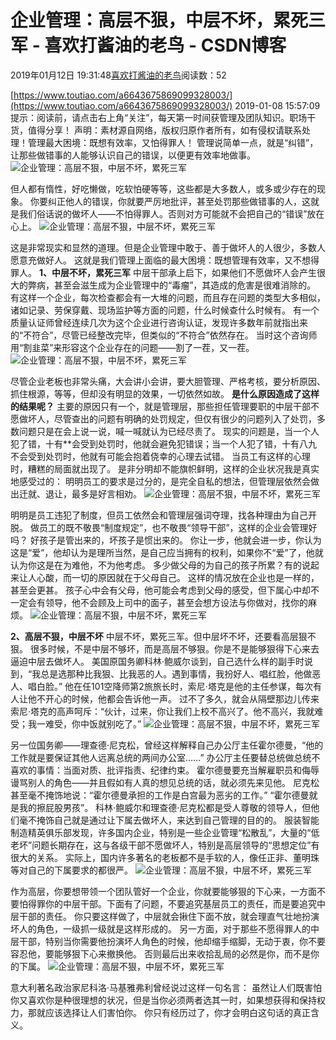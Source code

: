 
# 企业管理：高层不狠，中层不坏，累死三军 - 喜欢打酱油的老鸟 - CSDN博客


2019年01月12日 19:31:48[喜欢打酱油的老鸟](https://me.csdn.net/weixin_42137700)阅读数：52


[https://www.toutiao.com/a6643675869099328003/](https://www.toutiao.com/a6643675869099328003/)
2019-01-08 15:57:09
提示：阅读前，请点击右上角“关注”，每天第一时间获管理及团队知识。职场干货，值得分享！
声明：素材源自网络，版权归原作者所有，如有侵权请联系处理！管理最大困境：既想有效率，又怕得罪人！
管理说简单一点，就是“纠错”，让那些做错事的人能够认识自己的错误，以便更有效率地做事。
![企业管理：高层不狠，中层不坏，累死三军](http://p1.pstatp.com/large/pgc-image/394dce1c5b4f4895a6cd933f49fb9893)

但人都有惰性，好吃懒做，吃软怕硬等等，这些都是大多数人，或多或少存在的现象。
你要纠正他人的错误，你就要严厉地批评，甚至处罚那些做错事的人，这就是我们俗话说的做坏人——不怕得罪人。否则对方可能就不会把自己的“错误”放在心上。
![企业管理：高层不狠，中层不坏，累死三军](http://p3.pstatp.com/large/pgc-image/1f5b37b7d714466aa46a36352dc76474)

这是非常现实和显然的道理。但是企业管理中敢于、善于做坏人的人很少，多数人愿意充做好人。
这就是我们管理上面临的最大困境：既想管理有效率，又不想得罪人。
**1、中层不坏，累死三军**
中层干部承上启下，如果他们不愿做坏人会产生很大的弊病，甚至会滋生成为企业管理中的“毒瘤”，其造成的危害是很难消除的。
有这样一个企业，每次检查都会有一大堆的问题，而且存在问题的类型大多相似，诸如记录、劳保穿戴、现场监护等方面的问题，什么时候查什么时候有。
有一个质量认证师曾经连续几次为这个企业进行咨询认证，发现许多数年前就指出来的“不符合”，尽管已经整改完毕，但类似的“不符合”依然存在。
当时这个咨询师用“割韭菜”来形容这个企业存在的问题——割了一茬，又一茬。
![企业管理：高层不狠，中层不坏，累死三军](http://p3.pstatp.com/large/pgc-image/f4c0da802a1647219d389497d9342783)

尽管企业老板也非常头痛，大会讲小会讲，要大胆管理、严格考核，要分析原因、抓住根源，等等，但却没有明显的效果，一切依然如故。
**是什么原因造成了这样的结果呢？**
主要的原因只有一个，就是管理层，那些担任管理要职的中层干部不愿做坏人，尽管查出的问题有明确的处罚规定，但仅有很少的问题列入了处罚，多数问题只是在会上说一说，喊一喊就认为已经尽责了。
现实的问题是，当一个人犯了错，十有**会受到处罚时，他就会避免犯错误；当一个人犯了错，十有八九不会受到处罚时，他就有可能会抱着侥幸的心理去试错。
当员工有这样的心理时，糟糕的局面就出现了。
是非分明却不能旗帜鲜明，这样的企业状况我是真实地感受过的：
明明员工的要求是过分的，是完全自私的想法，但管理层依然会做出迁就、退让，最多是好言相劝。
![企业管理：高层不狠，中层不坏，累死三军](http://p1.pstatp.com/large/pgc-image/e1452508e11f405799136bcb1ff76839)

明明是员工违犯了制度，但员工依然会和管理层强词夺理，找各种理由为自己开脱。
做员工的既不敬畏“制度规定”，也不敬畏“领导干部”，这样的企业会管理好吗？
好孩子是管出来的，坏孩子是惯出来的。
你让一步，他就会进一步，你认为这是“爱”，他却认为是理所当然，是自己应当拥有的权利，如果你不“爱”了，他就认为你这是在为难他，不为他考虑。
多少做父母的为自己的孩子所累？有的说起来让人心酸，而一切的原因就在于父母自己。
这样的情况放在企业也是一样的，甚至会更甚。
孩子心中会有父母，他可能会考虑到父母的感受，但下属心中却不一定会有领导，他不会顾及上司中的面子，甚至会想方设法与你做对，找你的麻烦。
![企业管理：高层不狠，中层不坏，累死三军](http://p9.pstatp.com/large/pgc-image/e76d2538095f48c39151fc0204ba99f8)

**2、高层不狠，中层不坏**
中层不坏，累死三军。但中层坏不坏，还要看高层狠不狠。
很多时候，不是中层不够坏，而是高层不够狠。你是不是能够狠得下心来去逼迫中层去做坏人。
美国原国务卿科林·鲍威尔谈到，自己选什么样的副手时说到，“我总是选那种比我狠、比我恶的人。遇到事情，我扮好人、唱红脸，他做恶人、唱白脸。”
他在任101空降师第2旅旅长时，索尼·塔克是他的主任参谋，每次有人让他不开心的时候，他都会告诉他一声。
过不了多久，就会从隔壁那边儿传来索尼·塔克的高声呵斥：“伙计，过来，你让我们上校不高兴了。他不高兴，我就难受；我一难受，你中饭就别吃了。”
![企业管理：高层不狠，中层不坏，累死三军](http://p9.pstatp.com/large/pgc-image/841e4b6c3fad4f60b6ecc5e2fc93f47f)

另一位国务卿——理查德·尼克松，曾经这样解释自己办公厅主任霍尔德曼，“他的工作就是要保证其他人远离总统的两间办公室……” 办公厅主任要替总统做总统不喜欢的事情：当面对质、批评指责、纪律约束。
霍尔德曼要充当解雇职员和侮辱谩骂别人的角色――并且假如有人真的想见总统的话，就必须先来见他。
尼克松甚至毫不掩饰地说：“霍尔德曼承担的工作是白宫最为恶劣的工作。” “霍尔德曼就是我的擦屁股男孩”。
科林·鲍威尔和理查德·尼克松都是受人尊敬的领导人，但他们毫不掩饰自己就是通过让下属去做坏人，来达到自己管理的目的的。
服装智能制造精英俱乐部发现，许多国内企业，特别是一些企业管理“松散乱”，大量的“低老坏”问题长期存在，这与各级干部不愿做坏人，特别是高层领导的“思想定位”有很大的关系。
实际上，国内许多著名的老板都不是手软的人，像任正非、董明珠等对自己的下属要求的都很严。
![企业管理：高层不狠，中层不坏，累死三军](http://p3.pstatp.com/large/pgc-image/b424724e22d746d2a71ced596755f40f)

作为高层，你要想带领一个团队管好一个企业，你就要能够狠的下心来，一方面不要怕得罪你的中层干部。下面有了问题，不要追究基层员工的责任，而是要追究中层干部的责任。
你只要这样做了，中层就会揪住下面不放，就会理直气壮地扮演坏人的角色，一级抓一级就是这样形成的。
另一方面，对于那些不愿得罪人的中层干部，特别当你需要他扮演坏人角色的时候，他却缩手缩脚，无动于衷，你不要容忍他，要能够狠下心来撤换他。
否则最后出来收拾乱局的必然是你，而不是你的下属。
![企业管理：高层不狠，中层不坏，累死三军](http://p9.pstatp.com/large/pgc-image/45b7bd11f4fd4e02ad3f40ae32d31206)

意大利著名政治家尼科洛·马基雅弗利曾经说过这样一句名言：
虽然让人们既害怕你又喜欢你是种很理想的状况，但是当你必须两者选其一时，如果想获得和保持权力，那就应该选择让人们害怕你。
你只有经历过了，你才会明白这句话的真正含义。

